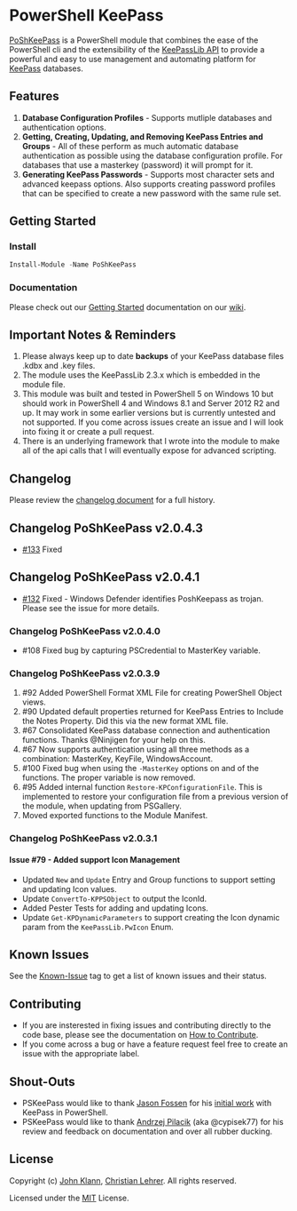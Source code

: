 # PowerShell KeePass
[PoShKeePass](https://www.powershellgallery.com/packages/PoShKeePass) is a PowerShell module that combines the ease of the PowerShell cli and the extensibility of the [KeePassLib API](http://keepass.info/help/v2/setup.html) to provide a powerful and easy to use management and automating platform for [KeePass](http://keepass.info/) databases.

## Features
1. **Database Configuration Profiles** - Supports mutliple databases and authentication options.
2. **Getting, Creating, Updating, and Removing KeePass Entries and Groups** - All of these perform as much automatic database authentication as possible using the database configuration profile. For databases that use a masterkey (password) it will prompt for it.
3. **Generating KeePass Passwords** - Supports most character sets and advanced keepass options. Also supports creating password profiles that can be specified to create a new password with the same rule set.

## Getting Started

### Install
```powershell
Install-Module -Name PoShKeePass
```

### Documentation
Please check out our [Getting Started](https://github.com/PSKeePass/PoShKeePass/wiki/Getting-Started) documentation on our [wiki](https://github.com/PSKeePass/PoShKeePass/wiki).

## Important Notes & Reminders
1. Please always keep up to date **backups** of your KeePass database files .kdbx and .key files.
2. The module uses the KeePassLib 2.3.x which is embedded in the module file.
3. This module was built and tested in PowerShell 5 on Windows 10 but should work in PowerShell 4 and Windows 8.1 and Server 2012 R2 and up. It may work in some earlier versions but is currently untested and not supported. If you come across issues create an issue and I will look into fixing it or create a pull request.
4. There is an underlying framework that I wrote into the module to make all of the api calls that I will eventually expose for advanced scripting.

## Changelog
Please review the [changelog document](https://github.com/PSKeePass/PoShKeePass/blob/master/changelog.md) for a full history.

## Changelog PoShKeePass v2.0.4.3
* [#133](https://github.com/PSKeePass/PoShKeePass/issues/133) Fixed

## Changelog PoShKeePass v2.0.4.1
* [#132](https://github.com/PSKeePass/PoShKeePass/issues/132) Fixed - Windows Defender identifies PoshKeepass as trojan. Please see the issue for more details.

### Changelog PoShKeePass v2.0.4.0
* #108 Fixed bug by capturing PSCredential to MasterKey variable.

### Changelog PoShKeePass v2.0.3.9

1. #92 Added PowerShell Format XML File for creating PowerShell Object views.
2. #90 Updated default properties returned for KeePass Entries to Include the Notes Property. Did this via the new format XML file.
3. #67 Consolidated KeePass database connection and authentication functions. Thanks @Ninjigen for your help on this.
4. #67 Now supports authentication using all three methods as a combination: MasterKey, KeyFile, WindowsAccount. 
5. #100 Fixed bug when using the `-MasterKey` options on and of the functions. The proper variable is now removed.
6. #95 Added internal function `Restore-KPConfigurationFile`. This is implemented to restore your configuration file from a previous version of the module, when updating from PSGallery.
7. Moved exported functions to the Module Manifest.

### Changelog PoShKeePass v2.0.3.1

#### Issue #79 - Added support Icon Management
* Updated `New` and `Update` Entry and Group functions to support setting and
updating Icon values.
* Update `ConvertTo-KPPSObject` to output the IconId.
* Added Pester Tests for adding and updating Icons.
* Update `Get-KPDynamicParameters` to support creating the Icon dynamic
param from the `KeePassLib.PwIcon` Enum.

## Known Issues
See the [Known-Issue](https://github.com/PSKeePass/PoShKeePass/issues?q=is%3Aissue+is%3Aopen+label%3AKnown-Issue) tag to get a list of known issues and their status.

## Contributing
* If you are insterested in fixing issues and contributing directly to the code base, please see the documentation on [How to Contribute](https://github.com/PSKeePass/PoShKeePass/blob/master/contribute.md).
* If you come across a bug or have a feature request feel free to create an issue with the appropriate label.

## Shout-Outs
* PSKeePass would like to thank [Jason Fossen](https://github.com/JasonFossen) for his [initial work](https://cyber-defense.sans.org/blog/2015/08/13/powershell-for-keepass-sample-script) with KeePass in PowerShell.
* PSKeePass would like to thank [Andrzej Pilacik](http://www.apdba.com/) (aka @cypisek77) for his review and feedback on documentation and over all rubber ducking.

## License
Copyright (c) [John Klann](https://github.com/jkdba), [Christian Lehrer](https://github.com/chritea). All rights reserved.

Licensed under the [MIT](https://github.com/PSKeePass/PoShKeePass/blob/master/license) License.
